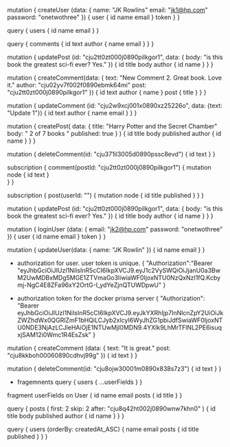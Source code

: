 mutation {
  createUser (data: {
    name: "JK Rowlins"
    email: "jk1@hp.com"
    password: "onetwothree"
  }) {
    user {
      id
    	name
    	email
    }
    token
  }
}

query {
  users {
    id
    name
    email
  }
}

query {
  comments {
    id
    text
    author {
      name
      email
    }
  }
}

mutation {
  updatePost (id: "cju2tt0zt000j0890pilkgor1", data: {
    body: "is this book the greatest sci-fi ever?  Yes."
  }) {
    id
    title
    body
    author {
      id
      name
    }
  }
}

mutation {
  createComment(data: {
    text: "New Comment 2. Great book.  Love it."
    author: "cju02yv7f002f0890ebmk64mi"
    post: "cju2tt0zt000j0890pilkgor1"
  }) {
    id
    text
    author {
      name
    }
    post {
      title
    }
  }
}

mutation {
  updateComment (id: "cju2w9xcj001x0890xz25226o", data: {text: "Update 1"})
  {
    id
    text
    author {
      name
      email
    }
  }
}

mutation {
  createPost(
    data: {
      title: "Harry Potter and the Secret Chamber"
      body: " 2 of 7 books "
      published: true
    }
  ) {
    id
    title
    body
    published
    author {
      id
      name
    }
  }
}

mutation {
  deleteComment(id: "cju371il3005d0890pssc8evd") {
    id
    text
  }
}

subscription {
  comment(postId: "cju2tt0zt000j0890pilkgor1") {
    mutation
		node {
      id
      text
    }    
  }
}

subscription {
  post(userId: "") {
    mutation
    node {
      id
      title
      published
    }
  }
}

mutation {
  updatePost (id: "cju2tt0zt000j0890pilkgor1", data: {
    body: "is this book the greatest sci-fi ever?  Yes."
  }) {
    id
    title
    body
    author {
      id
      name
    }
  }
}

mutation {
  loginUser (data: {
    email: "jk2@hp.com"
    password: "onetwothree"
  }) {
    user {
      id
      name
      email
    }
    token
  }
}

mutation {
  updateUser(data: {
    name: "JK Rowlin"
  }) {
    id
    name
    email
  }
}

* authorization for user.  user token is unique.
{
"Authorization":"Bearer "eyJhbGciOiJIUzI1NiIsInR5cCI6IkpXVCJ9.eyJ1c2VySWQiOiJjanU0a3BwM2UwMDBxMDg5MGE1ZTVmaGo3IiwiaWF0IjoxNTU0NzQxNzI1fQ.Kcbymj-NgC4E8ZFa96xY2OrtG-I_ydYeZjnQTUWDpwU"
}

* authorization token for the docker prisma server
{
  "Authorization": "Bearer eyJhbGciOiJIUzI1NiIsInR5cCI6IkpXVCJ9.eyJkYXRhIjp7InNlcnZpY2UiOiJkZWZhdWx0QGRlZmF1bHQiLCJyb2xlcyI6WyJhZG1pbiJdfSwiaWF0IjoxNTU0NDE3NjAzLCJleHAiOjE1NTUwMjI0MDN9.4YXIk9LhMrTFlNL2PE6isuqxjSAM12i0Wmc1R4EsZsk"
}

mutation {
	createComment (data: {
    text: "It is great."
    post: "cju8kkboh00060890cdhvj99g"
  })
  {
    id
    text
  }
}

mutation {
  deleteComment(id: "cju8ojw30001m0890x838s7z3") {
    id
    text
  }
}

* fragemnents
query {
  users {
    ...userFields
  }
}

fragment userFields on User {
	id
	name
  email
  posts {
    id
    title
  }
}

query {
  posts (
    first: 2
  	skip: 2
    after: "cju8q42ht002j0890wnw7khn0"
  ) {
    id
    title
    body
    published
    author {
      id
      name
    }
  }
}


query {
  users (orderBy: createdAt_ASC) {
    name
    email
    posts {
      id
      title
      published
    }
  }
}
